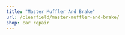 ```yaml
---
title: "Master Muffler And Brake"
url: /clearfield/master-muffler-and-brake/
shop: car repair
---
```

